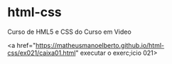 # html-css
 Curso de HML5 e CSS do Curso em Video

<a href="https://matheusmanoelberto.github.io/html-css/ex021/caixa01.html" executar o exerc;icio 021>